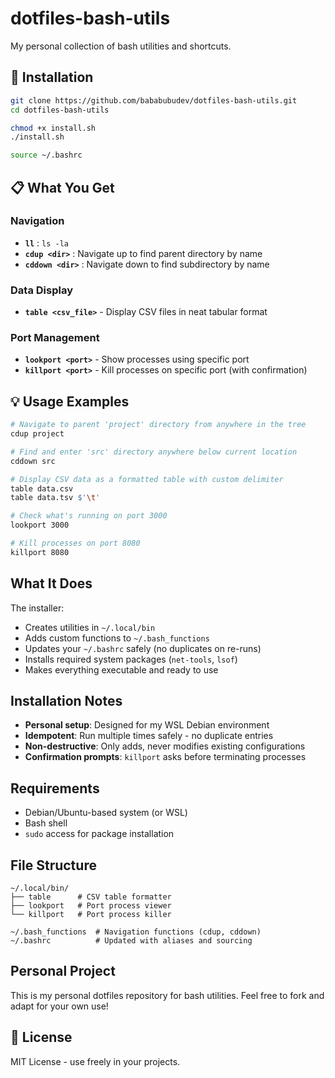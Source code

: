 # dotfiles-bash-utils

My personal collection of bash utilities and shortcuts.

## 🚀 Installation

```bash
git clone https://github.com/bababubudev/dotfiles-bash-utils.git
cd dotfiles-bash-utils

chmod +x install.sh
./install.sh

source ~/.bashrc
```

## 📋 What You Get

### Navigation
- **`ll`** :  `ls -la`
- **`cdup <dir>`** : Navigate up to find parent directory by name
- **`cddown <dir>`** : Navigate down to find subdirectory by name

### Data Display
- **`table <csv_file>`** - Display CSV files in neat tabular format

### Port Management
- **`lookport <port>`** - Show processes using specific port
- **`killport <port>`** - Kill processes on specific port (with confirmation)

## 💡 Usage Examples

```bash
# Navigate to parent 'project' directory from anywhere in the tree
cdup project

# Find and enter 'src' directory anywhere below current location
cddown src

# Display CSV data as a formatted table with custom delimiter
table data.csv
table data.tsv $'\t'

# Check what's running on port 3000
lookport 3000

# Kill processes on port 8080
killport 8080
```

## What It Does

The installer:
- Creates utilities in `~/.local/bin`
- Adds custom functions to `~/.bash_functions`
- Updates your `~/.bashrc` safely (no duplicates on re-runs)
- Installs required system packages (`net-tools`, `lsof`)
- Makes everything executable and ready to use

## Installation Notes

- **Personal setup**: Designed for my WSL Debian environment
- **Idempotent**: Run multiple times safely - no duplicate entries
- **Non-destructive**: Only adds, never modifies existing configurations
- **Confirmation prompts**: `killport` asks before terminating processes

## Requirements

- Debian/Ubuntu-based system (or WSL)
- Bash shell
- `sudo` access for package installation

## File Structure

```
~/.local/bin/
├── table      # CSV table formatter
├── lookport   # Port process viewer
└── killport   # Port process killer

~/.bash_functions  # Navigation functions (cdup, cddown)
~/.bashrc          # Updated with aliases and sourcing
```

## Personal Project

This is my personal dotfiles repository for bash utilities. Feel free to fork and adapt for your own use!

## 📄 License

MIT License - use freely in your projects.